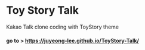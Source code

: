 # Toy Story Talk
Kakao Talk clone coding with ToyStory theme
#### go to > https://juyeong-lee.github.io/ToyStory-Talk/
